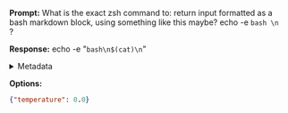 **Prompt:**
What is the exact zsh command to: return input formatted as a bash markdown block, using something like this maybe?  echo -e ```bash \n  ```
?


**Response:**
echo -e "```bash\n$(cat)\n```"

<details><summary>Metadata</summary>

- Duration: 1198 ms
- Datetime: 2023-09-01T19:44:32.818219
- Model: gpt-3.5-turbo-0613

</details>

**Options:**
```json
{"temperature": 0.0}
```

